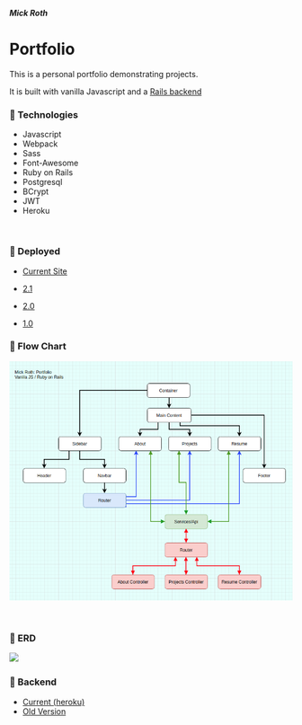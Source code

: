 ***Mick Roth***


# Portfolio

This is a personal portfolio demonstrating projects.

It is built with vanilla Javascript and a [Rails backend](https://portfolio-server-mick.herokuapp.com)
 


### &#127803; Technologies	
- Javascript
- Webpack
- Sass
- Font-Awesome
  <br>
- Ruby on Rails
- Postgresql
- BCrypt
- JWT
- Heroku
  

<br>

### &#x1F3E1; Deployed
- [Current Site](https://mickroth.com)

- [2.1](https://mick-roth.surge.sh)
- [2.0](https://mickroth.surge.sh)
- [1.0]()




### &#127803; Flow Chart

  
 ![](./client/src/img/flow-chart.png)

<br>

### &#127803; ERD

![](./src/img/portfolio-erd.png)



### &#x1F3E3; Backend
- [Current (heroku)](https://portfolio-server-mick.herokuapp.com)
- [Old Version](https://github.com/mickmed/portfolio-server-old)
<br>



